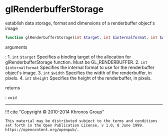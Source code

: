 # glRenderbufferStorage
establish data storage, format and dimensions of a
    renderbuffer object's image

```php
function glRenderbufferStorage(int $target, int $internalformat, int $width, int $height) : void
```

arguments

:    1. `int` `$target` Specifies a binding target of the allocation for
    glRenderbufferStorage function. Must be <constant>GL_RENDERBUFFER</constant>.
    2. `int` `$internalformat` Specifies the internal format to use for the
    renderbuffer object's image.
    3. `int` `$width` Specifies the width of the renderbuffer, in pixels.
    4. `int` `$height` Specifies the height of the renderbuffer, in pixels.

returns

:    `void` 

---
     

!!! cite "Copyright © 2010-2014 Khronos Group"

    This material may be distributed subject to the terms and conditions set forth in the Open Publication License, v 1.0, 8 June 1999. https://opencontent.org/openpub/.